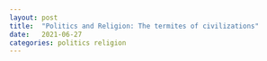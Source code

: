 ```yaml
---
layout: post
title:  "Politics and Religion: The termites of civilizations"
date:   2021-06-27
categories: politics religion
---
```




